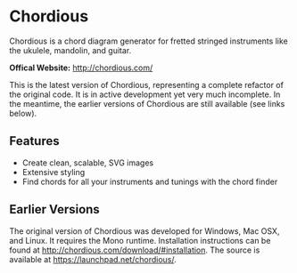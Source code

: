 # Chordious #

Chordious is a chord diagram generator for fretted stringed instruments like the ukulele, mandolin, and guitar.

**Offical Website:** http://chordious.com/

This is the latest version of Chordious, representing a complete refactor of the original code. It is in active development yet very much incomplete. In the meantime, the earlier versions of Chordious are still available (see links below).

## Features ##

* Create clean, scalable, SVG images
* Extensive styling
* Find chords for all your instruments and tunings with the chord finder

## Earlier Versions ##

The original version of Chordious was developed for Windows, Mac OSX, and Linux. It requires the Mono runtime. Installation instructions can be found at http://chordious.com/download/#installation. The source is available at https://launchpad.net/chordious/.
